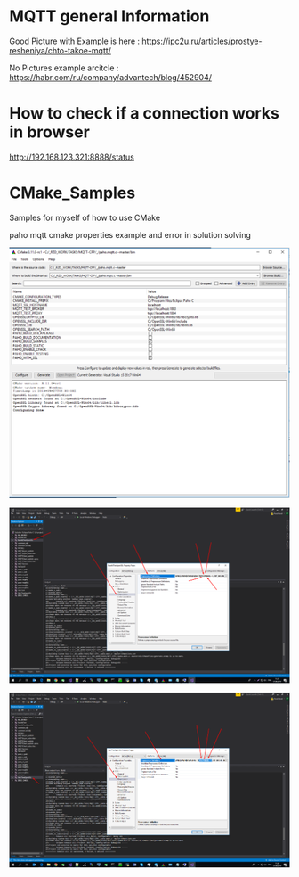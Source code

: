 # MQTT general Information

Good Picture with Example is here : 
https://ipc2u.ru/articles/prostye-resheniya/chto-takoe-mqtt/

No Pictures example arcitcle : 
https://habr.com/ru/company/advantech/blog/452904/


# How to check if a connection works in browser

http://192.168.123.321:8888/status

# CMake_Samples
Samples for myself of how to use CMake

paho mqtt cmake properties example and error in solution solving

![](Screenshot_72.png)

![](Screenshot_71.png)

![](Screenshot_70.png)

